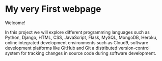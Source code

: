    # My very First webpage
   
   Welcome!
   
   In this project we will explore different programming languages such as Python, Django, HTML, CSS, JavaScript, Flask, MySQL, MongoDB, Heroku, online integrated development environments such as Cloud9, software development platforms like GitHub and Git a distributed version-control system for tracking changes in source code during software development. 
   
   
   
   
   
